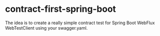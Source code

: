 # contract-first-spring-boot

The idea is to create a really simple contract test for Spring Boot WebFlux
WebTestClient using your swagger.yaml.
